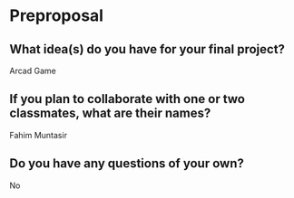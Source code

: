 # Preproposal

## What idea(s) do you have for your final project?

Arcad Game

## If you plan to collaborate with one or two classmates, what are their names?

Fahim Muntasir

## Do you have any questions of your own?

No
